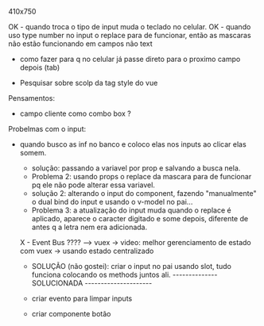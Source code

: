 
410x750

OK - quando troca o tipo de input muda o teclado no celular.
OK - quando uso type number no input o replace para de funcionar, então as mascaras não estão funcionando em campos não text


- como fazer para q no celular já passe direto para o proximo campo depois (tab)

- Pesquisar sobre scolp da tag style do vue 

Pensamentos:
  - campo cliente como combo box ?



Probelmas com o input:
- quando busco as inf no banco e coloco elas nos inputs ao clicar elas somem.
  - solução: passando a variavel por prop e salvando a busca nela.
  - Problema 2: usando props o replace da mascara para de funcionar pq ele não pode alterar essa variavel.
  - solução 2: alterando o input do component, fazendo "manualmente" o dual bind do input e usando o v-model no pai...
  - Problema 3: a atualização do input muda quando o replace é aplicado, aparece o caracter digitado e some depois, diferente de antes q a letra nem era adicionada. 

  X - Event Bus ????
  --> vuex -> video: melhor gerenciamento de estado com vuex -> usando estado centralizado
  - SOLUÇÃO (não gostei): criar o input no pai usando slot, tudo funciona colocando os methods juntos ali.
  -------------- SOLUCIONADA ---------------------

  - criar evento para limpar inputs
  - criar componente botão
  

  